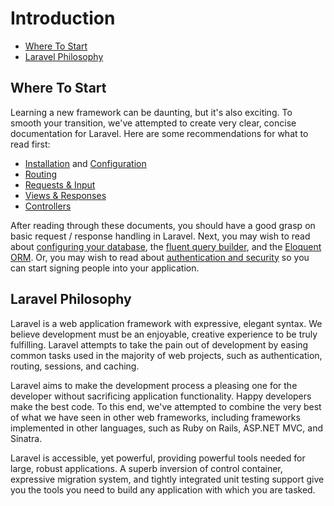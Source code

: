 # Introduction

- [Where To Start](#where-to-start)
- [Laravel Philosophy](#laravel-philosophy)

<a name="where-to-start"></a>
## Where To Start

Learning a new framework can be daunting, but it's also exciting. To smooth your transition, we've attempted to create very clear, concise documentation for Laravel. Here are some recommendations for what to read first:

- [Installation](/docs/4.2/installation) and [Configuration](/docs/4.2/configuration)
- [Routing](/docs/4.2/routing)
- [Requests & Input](/docs/4.2/requests)
- [Views & Responses](/docs/4.2/responses)
- [Controllers](/docs/4.2/controllers)

After reading through these documents, you should have a good grasp on basic request / response handling in Laravel. Next, you may wish to read about [configuring your database](/docs/4.2/database), the [fluent query builder](/docs/4.2/queries), and the [Eloquent ORM](/docs/4.2/eloquent). Or, you may wish to read about [authentication and security](/docs/4.2/security) so you can start signing people into your application.

<a name="laravel-philosophy"></a>
## Laravel Philosophy

Laravel is a web application framework with expressive, elegant syntax. We believe development must be an enjoyable, creative experience to be truly fulfilling. Laravel attempts to take the pain out of development by easing common tasks used in the majority of web projects, such as authentication, routing, sessions, and caching.

Laravel aims to make the development process a pleasing one for the developer without sacrificing application functionality. Happy developers make the best code. To this end, we've attempted to combine the very best of what we have seen in other web frameworks, including frameworks implemented in other languages, such as Ruby on Rails, ASP.NET MVC, and Sinatra.

Laravel is accessible, yet powerful, providing powerful tools needed for large, robust applications. A superb inversion of control container, expressive migration system, and tightly integrated unit testing support give you the tools you need to build any application with which you are tasked.
